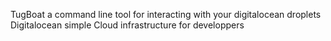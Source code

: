 TugBoat a command line tool for interacting with your digitalocean droplets
Digitalocean simple Cloud infrastructure for developpers